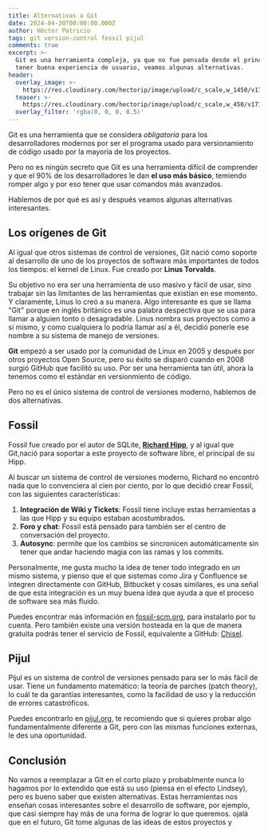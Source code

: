 ```yaml
---
title: Alternativas a Git
date: 2024-04-30T00:00:00.000Z
author: Héctor Patricio
tags: git version-control fossil pijul
comments: true
excerpt: >-
  Git es una herramienta compleja, ya que no fue pensada desde el principio para
  tener buena experiencia de usuario, veamos algunas alternativas.
header:
  overlay_image: >-
    https://res.cloudinary.com/hectorip/image/upload/c_scale,w_1450/v1714573988/osman-rana-yM3T1vYh8Oc-unsplash_gwkcc2.jpg
  teaser: >-
    https://res.cloudinary.com/hectorip/image/upload/c_scale,w_450/v1714573988/osman-rana-yM3T1vYh8Oc-unsplash_gwkcc2.jpg
  overlay_filter: 'rgba(0, 0, 0, 0.5)'
---
```


Git es una herramienta que se considera *obligatoria* para los desarrolladores
modernos por ser el programa usado para versionamiento de código usado por
la mayoría de los proyectos.

Pero no es ningún secreto que Git es una herramienta difícil de comprender y
que el 90% de los desarrolladores le dan **el uso más básico**, temiendo romper algo
y por eso tener que usar comandos más avanzados.

Hablemos de por qué es así y después veamos algunas alternativas interesantes.

## Los orígenes de Git

Al igual que otros sistemas de control de versiones, Git nació como soporte al
desarrollo de uno de los proyectos de software más importantes de todos los
tiempos: el kernel de Linux. Fue creado por **Linus Torvalds**.

Su objetivo no era ser una herramienta de uso masivo y fácil de usar, sino
trabajar sin las limitantes de las herramientas que existían en ese momento.
Y claramente, Linus lo creó a su manera. Algo interesante es que se llama
"Git" porque en inglés británico es una palabra despectiva que se usa para
llamar a alguien tonto o desagradable. Linus nombra sus proyectos como a sí
mismo, y como cualquiera lo podría llamar así a él, decidió ponerle ese nombre
a su sistema de manejo de versiones.

**Git** empezó a ser usado por la comunidad de Linux en 2005 y después por otros
proyectos Open Source, pero su éxito se disparó cuando en 2008 surgió GitHub
que facilitó su uso. Por ser una herramienta tan útil, ahora la tenemos como el
estándar en versionmiento de código.

Pero no es el único sistema de control de versiones moderno, hablemos de
dos alternativas.

## Fossil

Fossil fue creado por el autor de SQLite, [**Richard Hipp**](https://www.hwaci.com/drh/), y al igual que Git,nació
para soportar a este proyecto de software libre, el principal de su Hipp.

Al buscar un sistema de control de versiones moderno, Richard no encontró nada que lo convenciera
al cien por ciento, por lo que decidió crear Fossil, con las siguientes características:

1. **Integración de Wiki y Tickets**: Fossil tiene incluye estas herramientas a las que Hipp y
su equipo estaban acostumbrados.
2. **Foro y chat**: Fossil está pensado para también ser el centro de conversación del proyecto.
3. **Autosync**: permite que los cambios se sincronicen automáticamente sin tener que andar haciendo
magia con las ramas y los commits.

Personalmente, me gusta mucho la idea de tener todo integrado en un mismo
sistema, y pienso que el que sistemas como Jira y Confluence se integren directamente
con GitHub, Bitbucket y cosas similares, es una señal de que esta integración
es un muy buena idea que ayuda a que el proceso de software sea más fluido.

Puedes encontrar más información en [fossil-scm.org](https://fossil-scm.org/),
para instalarlo por tu cuenta. Pero también existe una versión hosteada en la
que de manera gratuita podrás tener el servicio de Fossil, equivalente a
GitHub: [Chisel](https://chiselapp.com/).

## Pijul

Pijul es un sistema de control de versiones pensado para ser lo más fácil de usar.
Tiene un fundamento matemático: la teoría de parches (patch theory), lo cuál te da
garantías interesantes, como la facilidad de uso y la reducción de errores
catastróficos.

Puedes encontrarlo en [pijul.org](https://pijul.org/), te recomiendo que si quieres probar algo fundamentalmente diferente a Git, pero con las mismas funciones externas, le des una oportunidad.

## Conclusión

No vamos a reemplazar a Git en el corto plazo y probablmente nunca lo hagamos
por lo extendido que está su uso (piensa en el efecto Lindsey), pero es bueno
saber que existen alternativas. Estas herramientas
nos enseñan cosas interesantes sobre el desarrollo de software, por ejemplo, que casi
siempre hay más de una forma de lograr lo que queremos.
ojalá que en el futuro, Git tome algunas de las ideas de estos proyectos y
